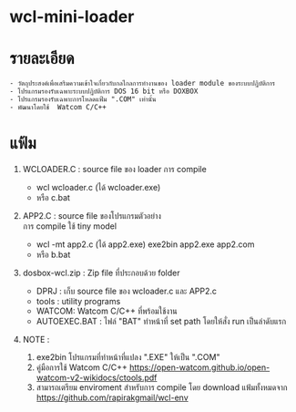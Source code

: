 # wcl-mini-loader
# รายละเอียด
    - วัตถุประสงค์เพื่อเสริมความเข้าใจเกี่ยวกับกลไกลการทำงานของ loader module ของระบบปฎิบัติการ
    - โปรแกรมรองรับเฉพาะระบบปฎิบัติการ DOS 16 bit หรือ DOXBOX
    - โปรแกรมรองรับเฉพาะการโหลดแฟ้ม ".COM" เท่านั้น
    - พัฒนาโดยใช้  Watcom C/C++ 

# แฟ้ม
  1. WCLOADER.C  : source file ของ loader 
     การ compile
      - wcl wcloader.c    (ได้ wcloader.exe)
      - หรือ c.bat 
  3. APP2.C : source file ของโปรแกรมตัวอย่าง  
     การ compile ใช้ tiny model 
      - wcl -mt app2.c (ได้ app2.exe)
        exe2bin app2.exe app2.com
      - หรือ b.bat

 4. dosbox-wcl.zip : Zip file ที่ประกอบด้วย folder
    - DPRJ  : เก็บ source file ของ wcloader.c และ APP2.c  
    - tools : utility programs
    - WATCOM: Watcom C/C++ ที่พร้อมใช้งาน
    - AUTOEXEC.BAT : ไฟล์ "BAT" ทำหน้าที่ set path โดยให้สั่ง run เป็นลำดับแรก
      
 5. NOTE :
     1. exe2bin โปรแกรมที่ทำหน้าที่แปลง ".EXE" ให้เป็น ".COM"
     2. คู่มือการใช้ Watcom C/C++ https://open-watcom.github.io/open-watcom-v2-wikidocs/ctools.pdf
     3. สามารถเตรียม enviroment สำหรับการ compile โดย download แฟ้มทั้งหมดจาก https://github.com/rapirakgmail/wcl-env
